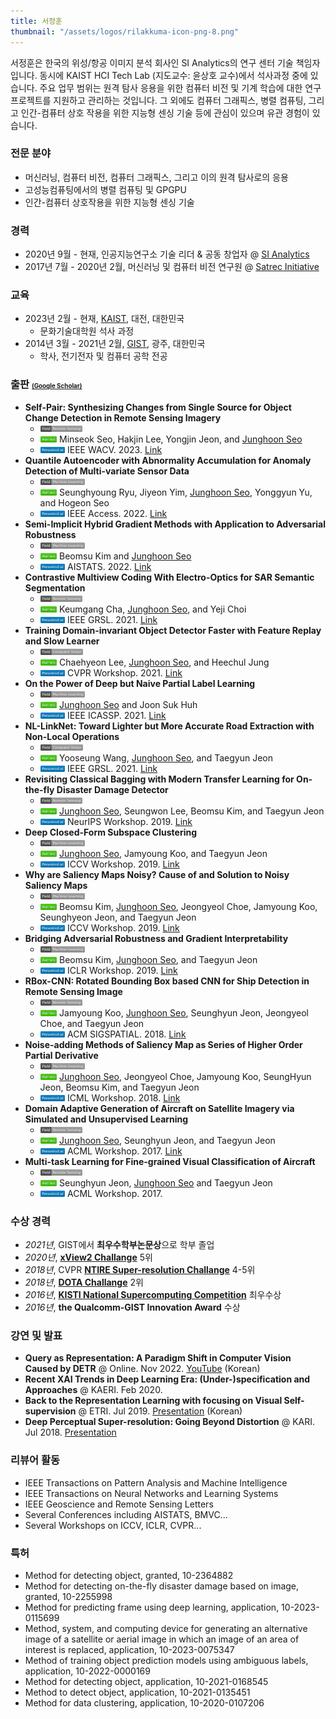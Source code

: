 ```yaml
---
title: 서정훈
thumbnail: "/assets/logos/rilakkuma-icon-png-8.png"
---
```


서정훈은 한국의 위성/항공 이미지 분석 회사인 SI Analytics의 연구 센터 기술 책임자입니다.
동시에 KAIST HCI Tech Lab (지도교수: 윤상호 교수)에서 석사과정 중에 있습니다.
주요 업무 범위는 원격 탐사 응용을 위한 컴퓨터 비전 및 기계 학습에 대한 연구 프로젝트를 지원하고 관리하는 것입니다.
그 외에도 컴퓨터 그래픽스, 병렬 컴퓨팅, 그리고 인간-컴퓨터 상호 작용을 위한 지능형 센싱 기술 등에 관심이 있으며 유관 경험이 있습니다. 

### 전문 분야
* 머신러닝, 컴퓨터 비전, 컴퓨터 그래픽스, 그리고 이의 원격 탐사로의 응용
* 고성능컴퓨팅에서의 병렬 컴퓨팅 및 GPGPU
* 인간-컴퓨터 상호작용을 위한 지능형 센싱 기술

### 경력
* 2020년 9월 - 현재, 인공지능연구소 기술 리더 & 공동 창업자 @ [SI Analytics](https://www.si-analytics.ai/eng)
* 2017년 7월 - 2020년 2월, 머신러닝 및 컴퓨터 비전 연구원 @ [Satrec Initiative](https://www.satreci.com/)

### 교육
* 2023년 2월 - 현재, [KAIST](https://www.kaist.ac.kr/en/), 대전, 대한민국
  * 문화기술대학원 석사 과정
* 2014년 3월 - 2021년 2월, [GIST](https://www.gist.ac.kr/en/main.html), 광주, 대한민국
  * 학사, 전기전자 및 컴퓨터 공학 전공

### 출판 <span style="font-size:0.6em;">[(Google Scholar)](https://scholar.google.com/citations?user=9KBQk-YAAAAJ&hl=en)</span>
* **Self-Pair: Synthesizing Changes from Single Source for Object Change Detection in Remote Sensing Imagery**
  - <img height="10" src="/assets/Field-Remote Sensing-lightgrey.svg">
  - <img height="10" src="/assets/-Authors-brightgreen.svg"> Minseok Seo, Hakjin Lee, Yongjin Jeon, and <U>Junghoon Seo</U>
  - <img height="10" src="/assets/-Presented%20at-blue.svg"> IEEE WACV. 2023. [Link](https://openaccess.thecvf.com/content/WACV2023/html/Seo_Self-Pair_Synthesizing_Changes_From_Single_Source_for_Object_Change_Detection_WACV_2023_paper.html)
* **Quantile Autoencoder with Abnormality Accumulation for Anomaly Detection of Multi-variate Sensor Data**
  - <img height="10" src="/assets/Field-Machine Learning-lightgrey.svg"> 
  - <img height="10" src="/assets/-Authors-brightgreen.svg"> Seunghyoung Ryu, Jiyeon Yim, <U>Junghoon Seo</U>, Yonggyun Yu, and Hogeon Seo
  - <img height="10" src="/assets/-Presented%20at-blue.svg"> IEEE Access. 2022. [Link](https://ieeexplore.ieee.org/abstract/document/9810961/)
* **Semi-Implicit Hybrid Gradient Methods with Application to Adversarial Robustness**
  - <img height="10" src="/assets/Field-Machine Learning-lightgrey.svg">  
  - <img height="10" src="/assets/-Authors-brightgreen.svg"> Beomsu Kim and <U>Junghoon Seo</U>
  - <img height="10" src="/assets/-Presented%20at-blue.svg"> AISTATS. 2022. [Link](https://arxiv.org/abs/2202.10523)
* **Contrastive Multiview Coding With Electro-Optics for SAR Semantic Segmentation**
  - <img height="10" src="/assets/Field-Remote Sensing-lightgrey.svg">
  - <img height="10" src="/assets/-Authors-brightgreen.svg"> Keumgang Cha, <U>Junghoon Seo</U>, and Yeji Choi
  - <img height="10" src="/assets/-Presented%20at-blue.svg"> IEEE GRSL. 2021. [Link](https://ieeexplore.ieee.org/abstract/document/9537157?casa_token=BKmjojS1rVUAAAAA:fGEfg34u8sfBOI0rtnaq2vs2wNbFGDr3cjH-Hr9zHkKWsNwaa1EsNywaRz62t6V4jABWErGoPg)
* **Training Domain-invariant Object Detector Faster with Feature Replay and Slow Learner**
  - <img height="10" src="/assets/Field-Computer Vision-lightgrey.svg">
  - <img height="10" src="/assets/-Authors-brightgreen.svg"> Chaehyeon Lee, <U>Junghoon Seo</U>, and Heechul Jung
  - <img height="10" src="/assets/-Presented%20at-blue.svg"> CVPR Workshop. 2021. [Link](https://arxiv.org/abs/2105.14693)
* **On the Power of Deep but Naive Partial Label Learning**
  - <img height="10" src="/assets/Field-Machine Learning-lightgrey.svg"> 
  - <img height="10" src="/assets/-Authors-brightgreen.svg"> <U>Junghoon Seo</U> and Joon Suk Huh
  - <img height="10" src="/assets/-Presented%20at-blue.svg"> IEEE ICASSP. 2021. [Link](https://arxiv.org/abs/2010.11600)
* **NL-LinkNet: Toward Lighter but More Accurate Road Extraction with Non-Local Operations**
  - <img height="10" src="/assets/Field-Computer Vision-lightgrey.svg">
  - <img height="10" src="/assets/-Authors-brightgreen.svg"> Yooseung Wang, <U>Junghoon Seo</U>, and Taegyun Jeon
  - <img height="10" src="/assets/-Presented%20at-blue.svg"> IEEE GRSL. 2021. [Link](https://ieeexplore.ieee.org/document/9336223?fbclid=IwAR05z_8K7UWYGS5Wb6kJEg_1BMGC2BpTXsV0bI8cpCqCKeLWAm8UHFXsEOw)
* **Revisiting Classical Bagging with Modern Transfer Learning for On-the-fly Disaster Damage Detector**
  - <img height="10" src="/assets/Field-Remote Sensing-lightgrey.svg">
  - <img height="10" src="/assets/-Authors-brightgreen.svg"> <U>Junghoon Seo</U>, Seungwon Lee, Beomsu Kim, and Taegyun Jeon
  - <img height="10" src="/assets/-Presented%20at-blue.svg"> NeurIPS Workshop. 2019. [Link](https://arxiv.org/abs/1910.01911)
* **Deep Closed-Form Subspace Clustering**
  - <img height="10" src="/assets/Field-Machine Learning-lightgrey.svg"> 
  - <img height="10" src="/assets/-Authors-brightgreen.svg"> <U>Junghoon Seo</U>, Jamyoung Koo, and Taegyun Jeon
  - <img height="10" src="/assets/-Presented%20at-blue.svg"> ICCV Workshop. 2019. [Link](https://arxiv.org/abs/1908.09419)
* **Why are Saliency Maps Noisy? Cause of and Solution to Noisy Saliency Maps**
  - <img height="10" src="/assets/Field-Machine Learning-lightgrey.svg"> 
  - <img height="10" src="/assets/-Authors-brightgreen.svg"> Beomsu Kim, <U>Junghoon Seo</U>, Jeongyeol Choe, Jamyoung Koo, Seunghyeon Jeon, and Taegyun Jeon
  - <img height="10" src="/assets/-Presented%20at-blue.svg"> ICCV Workshop. 2019. [Link](https://arxiv.org/abs/1902.04893)
* **Bridging Adversarial Robustness and Gradient Interpretability**
  - <img height="10" src="/assets/Field-Machine Learning-lightgrey.svg">
  - <img height="10" src="/assets/-Authors-brightgreen.svg"> Beomsu Kim, <U>Junghoon Seo</U>, and Taegyun Jeon
  - <img height="10" src="/assets/-Presented%20at-blue.svg"> ICLR Workshop. 2019. [Link](https://arxiv.org/abs/1903.11626)
* **RBox-CNN: Rotated Bounding Box based CNN for Ship Detection in Remote Sensing Image**
  - <img height="10" src="/assets/Field-Remote Sensing-lightgrey.svg">
  - <img height="10" src="/assets/-Authors-brightgreen.svg"> Jamyoung Koo, <U>Junghoon Seo</U>, Seunghyun Jeon, Jeongyeol Choe, and Taegyun Jeon
  - <img height="10" src="/assets/-Presented%20at-blue.svg"> ACM SIGSPATIAL. 2018. [Link](https://dl.acm.org/citation.cfm?id=3274915)
* **Noise-adding Methods of Saliency Map as Series of Higher Order Partial Derivative**
  - <img height="10" src="/assets/Field-Machine Learning-lightgrey.svg">
  - <img height="10" src="/assets/-Authors-brightgreen.svg"> <U>Junghoon Seo</U>, Jeongyeol Choe, Jamyoung Koo, SeungHyun Jeon, Beomsu Kim, and Taegyun Jeon
  - <img height="10" src="/assets/-Presented%20at-blue.svg"> ICML Workshop. 2018. [Link](https://arxiv.org/abs/1806.03000)
* **Domain Adaptive Generation of Aircraft on Satellite Imagery via Simulated and Unsupervised Learning**
  - <img height="10" src="/assets/Field-Remote Sensing-lightgrey.svg">
  - <img height="10" src="/assets/-Authors-brightgreen.svg"> <U>Junghoon Seo</U>, Seunghyun Jeon, and Taegyun Jeon
  - <img height="10" src="/assets/-Presented%20at-blue.svg"> ACML Workshop. 2017. [Link](https://arxiv.org/abs/1806.03002)
* **Multi-task Learning for Fine-grained Visual Classification of Aircraft**
  - <img height="10" src="/assets/Field-Remote Sensing-lightgrey.svg">
  - <img height="10" src="/assets/-Authors-brightgreen.svg"> Seunghyun Jeon, <U>Junghoon Seo</U> and Taegyun Jeon
  - <img height="10" src="/assets/-Presented%20at-blue.svg"> ACML Workshop. 2017.

### 수상 경력
* *2021년*, GIST에서 **최우수학부논문상**으로 학부 졸업
* *2020년*, **[xView2 Challange](https://xview2.org/)** 5위
* *2018년*, CVPR **[NTIRE Super-resolution Challange](https://data.vision.ee.ethz.ch/cvl/ntire18/)** 4-5위
* *2018년*, **[DOTA Challange](https://captain-whu.github.io/DOTA/)** 2위
* *2016년*, **[KISTI National Supercomputing Competition](https://webedu.ksc.re.kr/gallery.es?mid=a30501000000&bid=0008&tag=&b_list=12&act=view&list_no=57&nPage=1&vlist_no_npage=0&keyField=&keyWord=&orderby=)** 최우수상
* *2016년*, **the Qualcomm-GIST Innovation Award** 수상

### 강연 및 발표
* **Query as Representation: A Paradigm Shift in Computer Vision Caused by DETR** @ Online. Nov 2022. [YouTube](https://www.youtube.com/watch?v=7Eq8WyKWjU0&t=3491s) (Korean)
* **Recent XAI Trends in Deep Learning Era: (Under-)specification and Approaches** @ KAERI. Feb 2020.
* **Back to the Representation Learning with focusing on Visual Self-supervision** @ ETRI. Jul 2019. [Presentation](https://drive.google.com/file/d/12vu4arZQQvwT8f7GJLI99_YIJCkl3BL-/view?usp=sharing) (Korean)
* **Deep Perceptual Super-resolution: Going Beyond Distortion** @ KARI. Jul 2018. [Presentation](https://drive.google.com/file/d/1JN0afRsnPfBgKWicPPg4hGKkBiLr_42M/view?usp=sharing)

### 리뷰어 활동
* IEEE Transactions on Pattern Analysis and Machine Intelligence
* IEEE Transactions on Neural Networks and Learning Systems
* IEEE Geoscience and Remote Sensing Letters
* Several Conferences including AISTATS, BMVC...
* Several Workshops on ICCV, ICLR, CVPR...

### 특허
* Method for detecting object, granted, 10-2364882
* Method for detecting on-the-fly disaster damage based on image, granted, 10-2255998
* Method for predicting frame using deep learning, application, 10-2023-0115699
* Method, system, and computing device for generating an alternative image of a satellite or aerial image in which an image of an area of interest is replaced, application, 10-2023-0075347
* Method of training object prediction models using ambiguous labels, application, 10-2022-0000169
* Method for detecting object, application, 10-2021-0168545
* Method to detect object, application, 10-2021-0135451
* Method for data clustering, application, 10-2020-0107206
